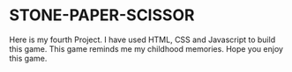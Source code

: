 # STONE-PAPER-SCISSOR
Here is my fourth Project. I have used HTML, CSS and Javascript to build this game. This game reminds me my childhood memories. Hope you enjoy this game.
